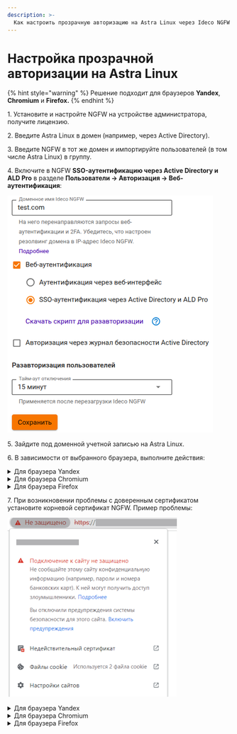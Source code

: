 ```yaml
---
description: >-
  Как настроить прозрачную авторизацию на Astra Linux через Ideco NGFW с использованием SSO-аутентификации.
---
```


# Настройка прозрачной авторизации на Astra Linux

{% hint style="warning" %}
Решение подходит для браузеров **Yandex**, **Chromium** и **Firefox.**
{% endhint %}

1\. Установите и настройте NGFW на устройстве администратора, получите лицензию.

2\. Введите Astra Linux в домен (например, через Active Directory).

3\. Введите NGFW в тот же домен и импортируйте пользователей (в том числе Astra Linux) в группу.

4\. Включите в NGFW **SSO-аутентификацию через Active Directory и ALD Pro** в разделе **Пользователи -> Авторизация -> Веб-аутентификация**:

![](/.gitbook/assets/authorization10.png)

5\. Зайдите под доменной учетной записью на Astra Linux.

6\. В зависимости от выбранного браузера, выполните действия:

<details>

<summary>Для браузера Yandex</summary>

1\. Создайте файл **mydomain.json** в директории `/etc/opt/yandex/browser/policies/managed/` и впишите в него строку:

```
{ 
  "AuthServerAllowlist": "имя_NGFW.имя_домена",
  "AuthNegotiateDelegateAllowlist": "имя_NGFW.имя_домена"
}
```

2\. Откройте страницу любого сайта в браузере. Появится окно с авторизацией, после чего произойдет перенаправление на начальную страницу.

</details>

<details>

<summary>Для браузера Chromium</summary>

1\. Создайте файл **mydomain.json** в директории `/etc/chromium/policies/managed/` и впишите в него строку:

```
{ 
    "AuthServerAllowlist": "имя_NGFW.имя_домена" ,
    "AuthNegotiateDelegateAllowlist": "имя_NGFW.имя_домена"
}
```

2\. Откройте страницу любого сайта в браузере. Появится окно с авторизацией, после чего произойдет перенаправление на начальную страницу.
</details>

<details>

<summary>Для браузера Firefox </summary>

1\. Запустите браузер и в адресной строке введите `about:config`, чтобы попасть в режим редактирования расширенных настроек.

2\. Введите параметр `security.enterprise_roots.enabled` и дважды кликните по блоку, чтобы значение изменилось на **True**, что позволит Firefox доверять системным сертификатам и авторизовывать пользователей при переходе на HTTPS-сайты.

3\. В параметрах `network.automatic-ntlm-auth.trusted-uris` и `network.negotiate-auth.trusted-uris` укажите `имя_NGFW.имя_домена`.

4\. Откройте страницу любого сайта в браузере. Появится окно с авторизацией, после чего произойдет перенаправление на начальную страницу.

</details>

7\. При возникновении проблемы с доверенным сертификатом установите корневой сертификат NGFW. Пример проблемы:

![](/.gitbook/assets/authorization-astra-linux2.png)

<details>

<summary>Для браузера Yandex</summary>

1\. Скачайте корневой [сертификат](/installation/initial-setup.md#import-kornevogo-sertifikata-ngfw-v-brauzer/) NGFW из раздела **Сервисы -> Сертификаты** по кнопке **Скачать** ![](/.gitbook/assets/icon-download.png).

2\. В браузере Yandex перейдите на вкладку **Настройки -> Системные -> Управление сертификатами -> Центры сертификации -> Импорт** и добавьте сертификат в список доверенных.

3\. Включите опции доверия для сертификата:

![](/.gitbook/assets/ald-pro2.png)

</details>

<details>

<summary>Для браузера Chromium</summary>

1\. Скачайте корневой [сертификат](/installation/initial-setup.md#import-kornevogo-sertifikata-ngfw-v-brauzer/) NGFW из раздела **Сервисы -> Сертификаты** по кнопке **Скачать** ![](/.gitbook/assets/icon-download.png).

2\. В браузере Chromium перейдите на вкладку **Настройки -> Конфиденциальность и безопасность -> Безопасность -> Настроить сертификаты -> Центры сертификации -> Импортировать** и добавьте сертификат в список доверенных.

3\. Включите опции доверия для сертификата:

![](/.gitbook/assets/ald-pro3.png)

</details>

<details>

<summary>Для браузера Firefox</summary>

1\. Скачайте корневой [сертификат](/installation/initial-setup.md#import-kornevogo-sertifikata-ngfw-v-brauzer/) NGFW из раздела **Сервисы -> Сертификаты** по кнопке **Скачать** ![](/.gitbook/assets/icon-download.png).

2\. В настройках браузера Mozilla Firefox в пункте **Приватность и Защита** в разделе **Защита** выберите **Просмотр сертификатов**:

![](/.gitbook/assets/authorization-astra-linux1.png)

3\. На вкладке **Центры сертификации** нажмите **Импортировать** и выберите скачанный с NGFW сертификат.

4\. Отметьте пункт **Доверять при идентификации веб-сайтов** и подтвердите.

</details>
